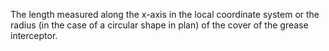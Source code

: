 ﻿The length measured along the x-axis in the local coordinate system or the radius (in the case of a circular shape in plan) of the cover of the grease interceptor.
